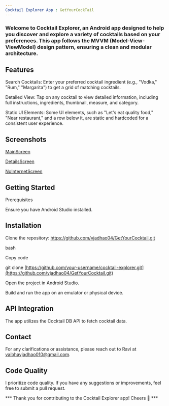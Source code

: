 ```yaml
---
Cocktail Explorer App : GetYourCockTail
---
```

### Welcome to Cocktail Explorer, an Android app designed to help you discover and explore a variety of cocktails based on your preferences. This app follows the MVVM (Model-View-ViewModel) design pattern, ensuring a clean and modular architecture.

## Features

Search Cocktails: Enter your preferred cocktail ingredient (e.g., "Vodka," "Rum," "Margarita") to get a grid of matching cocktails.

Detailed View: Tap on any cocktail to view detailed information, including full instructions, ingredients, thumbnail, measure, and category.

Static UI Elements: Some UI elements, such as "Let's eat quality food," "Near restaurant," and a row below it, are static and hardcoded for a consistent user experience.

## Screenshots

[MainScreen ](https://github.com/vjadhao04/GetYourCocktail/blob/master/Screenshot_20240202_012953.png)

[DetailsScreen](https://github.com/vjadhao04/GetYourCocktail/blob/master/Screenshot_20240202_013020.png)

[NoInternetScreen](https://github.com/vjadhao04/GetYourCocktail/blob/master/Screenshot_20240202_013052.png)

## Getting Started

Prerequisites

Ensure you have Android Studio installed.

## Installation
Clone the repository: https://github.com/vjadhao04/GetYourCocktail.git

bash

Copy code

git clone [https://github.com/your-username/cocktail-explorer.git](https://github.com/vjadhao04/GetYourCocktail.git)

Open the project in Android Studio.

Build and run the app on an emulator or physical device.

## API Integration

The app utilizes the Cocktail DB API to fetch cocktail data.

## Contact

For any clarifications or assistance, please reach out to Ravi at vaibhavjadhao010@gmail.com.

## Code Quality

I prioritize code quality. If you have any suggestions or improvements, feel free to submit a pull request.

*** Thank you for contributing to the Cocktail Explorer app! Cheers 🍹 *** 
